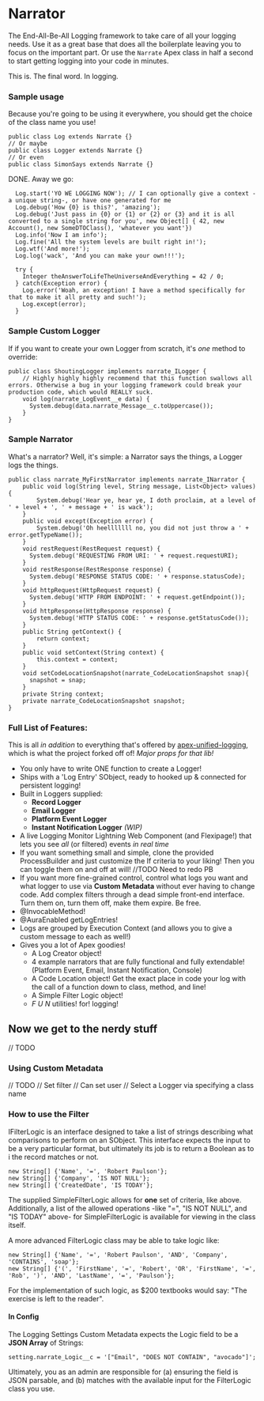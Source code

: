 # Narrator

The End-All-Be-All Logging framework to take care of all your logging needs.
Use it as a great base that does all the boilerplate leaving you to focus on the important part.
Or use the `Narrate` Apex class in half a second to start getting logging into your code in minutes.

This is. The final word. In logging.

### Sample usage

Because you're going to be using it everywhere, you should get the choice of the class name you use!

```apex
public class Log extends Narrate {}
// Or maybe
public class Logger extends Narrate {}
// Or even
public class SimonSays extends Narrate {}
```

DONE. Away we go:


```apex
  Log.start('YO WE LOGGING NOW'); // I can optionally give a context -a unique string-, or have one generated for me
  Log.debug('How {0} is this?', 'amazing');
  Log.debug('Just pass in {0} or {1} or {2} or {3} and it is all converted to a single string for you', new Object[] { 42, new Account(), new SomeDTOClass(), 'whatever you want'})
  Log.info('Now I am info');
  Log.fine('All the system levels are built right in!');
  Log.wtf('And more!');
  Log.log('wack', 'And you can make your own!!!');

  try {
    Integer theAnswerToLifeTheUniverseAndEverything = 42 / 0;
  } catch(Exception error) {
    Log.error('Woah, an exception! I have a method specifically for that to make it all pretty and such!');
    Log.except(error);
  }
```


### Sample Custom Logger

If if you want to create your own Logger from scratch, it's *one* method to override:

```apex
public class ShoutingLogger implements narrate_ILogger {
    // Highly highly highly recommend that this function swallows all errors. Otherwise a bug in your logging framework could break your production code, which would REALLY suck.
    void log(narrate_LogEvent__e data) {
      System.debug(data.narrate_Message__c.toUppercase());
    }
}
```


### Sample Narrator

What's a narrator? Well, it's simple: a Narrator says the things, a Logger logs the things.

```apex
public class narrate_MyFirstNarrator implements narrate_INarrator {
    public void log(String level, String message, List<Object> values) {
        System.debug('Hear ye, hear ye, I doth proclaim, at a level of ' + level + ', ' + message + ' is wack');
    }
    public void except(Exception error) {
        System.debug('Oh heelllllll no, you did not just throw a ' + error.getTypeName());
    }
    void restRequest(RestRequest request) {
      System.debug('REQUESTING FROM URI: ' + request.requestURI);
    }
    void restResponse(RestResponse response) {
      System.debug('RESPONSE STATUS CODE: ' + response.statusCode);
    }
    void httpRequest(HttpRequest request) {
      System.debug('HTTP FROM ENDPOINT: ' + request.getEndpoint());
    }
    void httpResponse(HttpResponse response) {
      System.debug('HTTP STATUS CODE: ' + response.getStatusCode());
    }
    public String getContext() {
        return context;
    }
    public void setContext(String context) {
        this.context = context;
    }
    void setCodeLocationSnapshot(narrate_CodeLocationSnapshot snap){
      snapshot = snap;
    }
    private String context;
    private narrate_CodeLocationSnapshot snapshot;
}
```


### Full List of Features:

This is all *in addition* to everything that's offered by [apex-unified-logging](https://github.com/rsoesemann/apex-unified-logging), which is what the project forked off of! *Major props for that lib!*

  - You only have to write ONE function to create a Logger!
  - Ships with a 'Log Entry' SObject, ready to hooked up & connected for persistent logging!
  - Built in Loggers supplied:
    - **Record Logger**
    - **Email Logger**
    - **Platform Event Logger**
    - **Instant Notification Logger** _(WIP)_
  - A live Logging Monitor Lightning Web Component (and Flexipage!) that lets you see _all_ (or filtered) events _in real time_
  - If you want something small and simple, clone the provided ProcessBuilder and just customize the If criteria to your liking! Then you can toggle them on and off at will! //TODO Need to redo PB
  - If you want more fine-grained control, control what logs you want and what logger to use via **Custom Metadata** without ever having to change code. Add complex filters through a dead simple front-end interface. Turn them on, turn them off, make them expire. Be free.
  - @InvocableMethod!
  - @AuraEnabled getLogEntries!
  - Logs are grouped by Execution Context (and allows you to give a custom message to each as well!)
  - Gives you a lot of Apex goodies!
    - A Log Creator object!
    - 4 example narrators that are fully functional and fully extendable! (Platform Event, Email, Instant Notification, Console)
    - A Code Location object! Get the exact place in code your log with the call of a function down to class, method, and line!
    - A Simple Filter Logic object!
    - *F U N* utilities! for! logging!





## Now we get to the nerdy stuff

// TODO

### Using Custom Metadata

// TODO
// Set filter
// Can set user
// Select a Logger via specifying a class name


### How to use the Filter

IFilterLogic is an interface designed to take a list of strings describing what comparisons to perform on an SObject. This interface expects the input to be a very particular format, but ultimately its job is to return a Boolean as to i the record matches or not.

```apex
new String[] {'Name', '=', 'Robert Paulson'};
new String[] {'Company', 'IS NOT NULL'};
new String[] {'CreatedDate', 'IS TODAY'};
```
The supplied SimpleFilterLogic allows for **one** set of criteria, like above. Additionally, a list of the allowed operations -like "=", "IS NOT NULL", and "IS TODAY" above- for SimpleFilterLogic is available for viewing in the class itself.

A more advanced FilterLogic class may be able to take logic like:

```apex
new String[] {'Name', '=', 'Robert Paulson', 'AND', 'Company', 'CONTAINS', 'soap'};
new String[] {'(', 'FirstName', '=', 'Robert', 'OR', 'FirstName', '=', 'Rob', ')', 'AND', 'LastName', '=', 'Paulson'};
```

For the implementation of such logic, as $200 textbooks would say: "The exercise is left to the reader".

#### In Config

The Logging Settings Custom Metadata expects the Logic field to be a **JSON Array** of Strings:

```apex
setting.narrate_Logic__c = '["Email", "DOES NOT CONTAIN", "avocado"]';
```


Ultimately, you as an admin are responsible for (a) ensuring the field is JSON parsable, and (b) matches with the available input for the FilterLogic class you use.